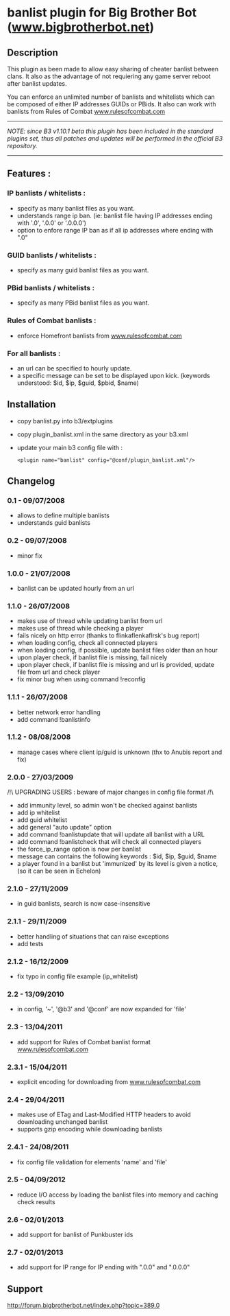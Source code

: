 banlist plugin for Big Brother Bot (www.bigbrotherbot.net)
==========================================================


Description
-----------

This plugin as been made to allow easy sharing of cheater banlist between clans.
It also as the advantage of not requiering any game server reboot after banlist updates.

You can enforce an unlimited number of banlists and whitelists which can be composed of either IP addresses
GUIDs or PBids.
It also can work with banlists from Rules of Combat www.rulesofcombat.com


******
*NOTE: since B3 v1.10.1 beta this plugin has been included in the standard plugins set, thus all patches and updates will be performed in the official B3 repository.*
******


Features :
----------

### IP banlists / whitelists :

 * specify as many banlist files as you want.
 * understands range ip ban. (ie: banlist file having IP addresses ending with '.0', '.0.0' or '.0.0.0')
 * option to enfore range IP ban as if all ip addresses where ending with ".0"
 
### GUID banlists / whitelists :

 * specify as many guid banlist files as you want.

### PBid banlists / whitelists :

 * specify as many PBid banlist files as you want.

### Rules of Combat banlists :

 * enforce Homefront banlists from www.rulesofcombat.com

### For all banlists :

 * an url can be specified to hourly update.
 * a specific message can be set to be displayed upon kick. (keywords understood: $id, $ip, $guid, $pbid, $name)



Installation
------------

 * copy banlist.py into b3/extplugins
 * copy plugin_banlist.xml in the same directory as your b3.xml
 * update your main b3 config file with :

    ```
    <plugin name="banlist" config="@conf/plugin_banlist.xml"/>
    ```



Changelog
---------

### 0.1 - 09/07/2008

- allows to define multiple banlists
- understands guid banlists


### 0.2 - 09/07/2008

- minor fix


### 1.0.0 - 21/07/2008

- banlist can be updated hourly from an url


### 1.1.0 - 26/07/2008

- makes use of thread while updating banlist from url
- makes use of thread while checking a player
- fails nicely on http error (thanks to flinkaflenkaflrsk's bug report)
- when loading config, check all connected players
- when loading config, if possible, update banlist files older than an hour
- upon player check, if banlist file is missing, fail nicely
- upon player check, if banlist file is missing and url is provided, update file from url and check player
- fix minor bug when using command !reconfig


### 1.1.1 - 26/07/2008

- better network error handling
- add command !banlistinfo


### 1.1.2 - 08/08/2008

- manage cases where client ip/guid is unknown (thx to Anubis report and fix)


### 2.0.0 - 27/03/2009

/!\ UPGRADING USERS : beware of major changes in config file format /!\
- add immunity level, so admin won't be checked against banlists
- add ip whitelist
- add guid whitelist
- add general "auto update" option
- add command !banlistupdate that will update all banlist with a URL
- add command !banlistcheck that will check all connected players
- the force_ip_range option is now per banlist
- message can contains the following keywords : $id, $ip, $guid, $name
- a player found in a banlist but 'immunized' by its level is given a notice, (so it can be seen in Echelon)


### 2.1.0 - 27/11/2009

- in guid banlists, search is now case-insensitive


### 2.1.1 - 29/11/2009

- better handling of situations that can raise exceptions
- add tests


### 2.1.2 - 16/12/2009

- fix typo in config file example (ip_whitelist)


### 2.2 - 13/09/2010

- in config, '~', '@b3' and '@conf' are now expanded for 'file'


### 2.3 - 13/04/2011

- add support for Rules of Combat banlist format www.rulesofcombat.com


### 2.3.1 - 15/04/2011

- explicit encoding for downloading from www.rulesofcombat.com


### 2.4 - 29/04/2011

- makes use of ETag and Last-Modified HTTP headers to avoid downloading unchanged banlist
- supports gzip encoding while downloading banlists


### 2.4.1 - 24/08/2011

- fix config file validation for elements 'name' and 'file'


### 2.5 - 04/09/2012

- reduce I/O access by loading the banlist files into memory and caching check results


### 2.6 - 02/01/2013

- add support for banlist of Punkbuster ids


### 2.7 - 02/01/2013

- add support for IP range for IP ending with ".0.0" and ".0.0.0"



Support
-------

http://forum.bigbrotherbot.net/index.php?topic=389.0
